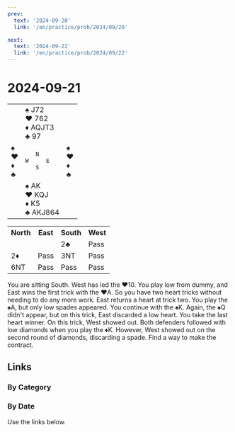 ```yaml
---
prev:
  text: '2024-09-20'
  link: '/en/practice/prob/2024/09/20'

next:
  text: '2024-09-22'
  link: '/en/practice/prob/2024/09/22'
---
```


# 2024-09-21

<table class="deal">
	<tr>
		<td></td>
		<td>♠ J72<br>♥ 762<br>♦ AQJT3<br>♣ 97</td>
		<td></td>
	</tr>
	<tr>
		<td>♠ <br>♥ <br>♦ <br>♣ </td>
		<td><pre>   N<br>W     E<br>   S</pre></td>
		<td>♠ <br>♥ <br>♦ <br>♣ </td>
	</tr>
	<tr>
		<td></td>
		<td>♠ AK<br>♥ KQJ<br>♦ K5<br>♣ AKJ864</td>
		<td></td>
	</tr>
</table>

<table class="auction">
	<tr>
		<th>North</th>
		<th>East</th>
		<th>South</th>
		<th>West</th>
	</tr>
	<tr>
		<td></td>
		<td></td>
		<td>2♣</td>
		<td>Pass</td>
	</tr>
	<tr>
		<td>2♦</td>
		<td>Pass</td>
		<td>3NT</td>
		<td>Pass</td>
	</tr>
	<tr>
		<td>6NT</td>
		<td>Pass</td>
		<td>Pass</td>
		<td>Pass</td>
	</tr>
</table>

You are sitting South. West has led the ♥10. You play low from dummy, and East wins the first trick with the ♥A. So you have two heart tricks without needing to do any more work. East returns a heart at trick two. You play the ♠A, but only low spades appeared. You continue with the ♠K. Again, the ♠Q didn't appear, but on this trick, East discarded a low heart. You take the last heart winner. On this trick, West showed out. Both defenders followed with low diamonds when you play the ♦K. However, West showed out on the second round of diamonds, discarding a spade. Find a way to make the contract.

## Links

[<Badge type="tip" text="Check Solution"/>](/en/learning/prob/2024/09/21)

### By Category

[<Badge type="tip" text="<--"/>](/en/practice/prob/2024/09/20)
[<Badge type="tip" text="Calendar"/>](/en/practice/calendar/2024/09)
[<Badge type="tip" text="-->"/>](/en/practice/prob/2024/09/23)

### By Date

Use the links below.